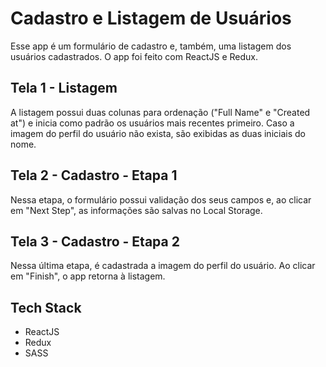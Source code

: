 # Cadastro e Listagem de Usuários #

Esse app é um formulário de cadastro e, também, uma listagem dos usuários cadastrados. O app foi feito com ReactJS e Redux.

## Tela 1 - Listagem ##

A listagem possui duas colunas para ordenação ("Full Name" e "Created at") e inicia como padrão os usuários mais recentes primeiro. Caso a imagem do perfil do usuário não exista, são exibidas as duas iniciais do nome.

## Tela 2 - Cadastro - Etapa 1 ##

Nessa etapa, o formulário possui validação dos seus campos e, ao clicar em "Next Step", as informações são salvas no Local Storage.

## Tela 3 - Cadastro - Etapa 2 ##

Nessa última etapa, é cadastrada a imagem do perfil do usuário. Ao clicar em "Finish", o app retorna à listagem.

## Tech Stack ##

* ReactJS
* Redux
* SASS

